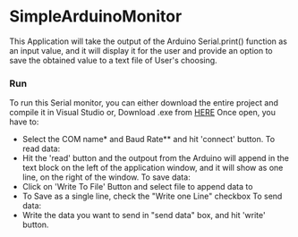 # SimpleArduinoMonitor
This Application will take the output of the Arduino Serial.print() function as an input value, and it will display
it for the user and provide an option to save the obtained value to a text file of User's choosing. 
 
 ### Run
 To run this Serial monitor, you can either download the entire project and compile it in Visual Studio or,
 Download .exe from [HERE](https://github.com/falcuun/SimpleArduinoMonitor/blob/master/bin/Debug/SimpleArduinoSerialMonitor.exe)
 Once open, you have to:
  - Select the COM name* and Baud Rate** and hit 'connect' button. 
 To read data:
  - Hit the 'read' button and the outpout from the Arduino will append in the text block on the left of
   the application window, and it will show as one line, on the right of the window.
 To save data:
  - Click on 'Write To File' Button and select file to append data to 
  - To Save as a single line, check the "Write one Line" checkbox
 To send data:
  - Write the data you want to send in "send data" box, and hit 'write' button.
  
 
   
   
